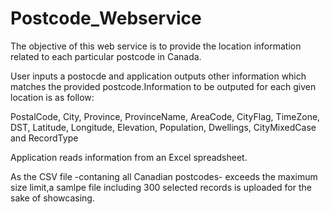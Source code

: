 # Postcode_Webservice

The objective of this web service is to provide the location information related to each particular postcode in Canada.

User inputs a postocde and application outputs other information which matches the provided postcode.Information to be outputed for each given location is as follow:

PostalCode, City, Province, ProvinceName, AreaCode, CityFlag, TimeZone, DST, Latitude, Longitude, Elevation, Population, Dwellings, CityMixedCase and RecordType

Application reads information from an Excel spreadsheet.

As the CSV file -contaning all Canadian postcodes- exceeds the maximum size limit,a samlpe file including 300 selected records is uploaded for the sake of showcasing. 

